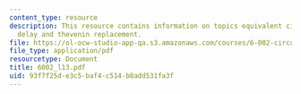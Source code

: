 ```yaml
---
content_type: resource
description: This resource contains information on topics equivalent circuit, falling
  delay and thevenin replacement.
file: https://ol-ocw-studio-app-qa.s3.amazonaws.com/courses/6-002-circuits-and-electronics-spring-2007/93f7f25de3c5baf4c514b8add531fa3f_6002_l13.pdf
file_type: application/pdf
resourcetype: Document
title: 6002_l13.pdf
uid: 93f7f25d-e3c5-baf4-c514-b8add531fa3f
---
```

